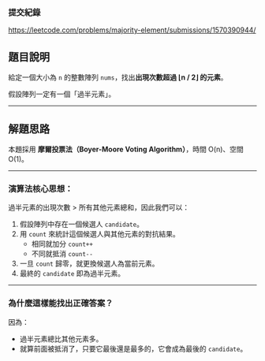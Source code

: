 ### 提交紀錄  
https://leetcode.com/problems/majority-element/submissions/1570390944/

## 題目說明  

給定一個大小為 `n` 的整數陣列 `nums`，找出**出現次數超過 ⌊n / 2⌋ 的元素**。

假設陣列一定有一個「過半元素」。

---

## 解題思路  

本題採用 **摩爾投票法（Boyer-Moore Voting Algorithm）**，時間 O(n)、空間 O(1)。

---

### 演算法核心思想：

過半元素的出現次數 > 所有其他元素總和，因此我們可以：

1. 假設陣列中存在一個候選人 `candidate`。
2. 用 `count` 來統計這個候選人與其他元素的對抗結果。
   - 相同就加分 `count++`
   - 不同就抵消 `count--`
3. 一旦 `count` 歸零，就更換候選人為當前元素。
4. 最終的 `candidate` 即為過半元素。

---

### 為什麼這樣能找出正確答案？

因為：
- 過半元素總比其他元素多。
- 就算前面被抵消了，只要它最後還是最多的，它會成為最後的 `candidate`。
